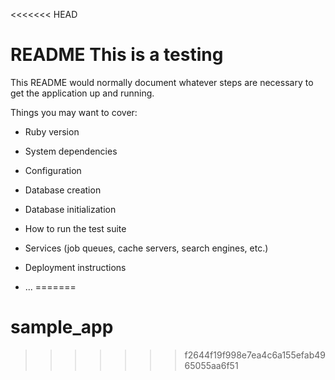 <<<<<<< HEAD
# README This is a testing

This README would normally document whatever steps are necessary to get the
application up and running.

Things you may want to cover:

* Ruby version

* System dependencies

* Configuration

* Database creation

* Database initialization

* How to run the test suite

* Services (job queues, cache servers, search engines, etc.)

* Deployment instructions

* ...
=======
# sample_app
>>>>>>> f2644f19f998e7ea4c6a155efab4965055aa6f51
